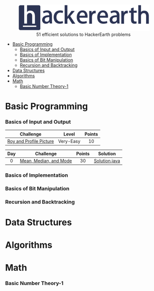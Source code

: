 <p align="center">
    <a href=https://www.hackerearth.com/es/@sanchezmurillo>
        <img height=85 src="pictures/HE_logo.png">
    </a>
    <br>51 efficient solutions to HackerEarth problems
</p>

* [Basic Programming](#basic-programming)
    - [Basics of Input and Output](#basics-of-input-and-output)
    - [Basics of Implementation](#basics-of-implementation)
    - [Basics of Bit Manipulation](#basics-of-bit-manipulation)
    - [Recursion and Backtracking](#recursion-and-backtracking)
* [Data Structures](#data-structures)
* [Algorithms](#algorithms)
* [Math](#math)
    - [Basic Number Theory-1](#basic-number-theory-1)

# Basic Programming

### Basics of Input and Output

|                                       Challenge                                  |    Level    |    Points    |
|:--------------------------------------------------------------------------------:|:-----------:|:------------:|
| [Roy and Profile Picture](https://www.hackerearth.com/es/practice/basic-programming/input-output/basics-of-input-output/practice-problems/algorithm/roy-and-profile-picture/)                                       |  Very-Easy  |      10      |

| Day |                                                          Challenge                                                         | Points |                                                                                          Solution                                                                                         |
|:---:|:--------------------------------------------------------------------------------------------------------------------------:|:---------:|:----------------------------------------------------------------------------------------------------------------------------------------------------------------------------------------:|
|  0  | [Mean, Median, and Mode](https://www.hackerrank.com/challenges/s10-basic-statistics)                                       |   30   | [Solution.java](https://github.com/rshaghoulian/HackerRank-solutions/blob/master/10%20Days%20of%20Statistics/Day%200%20-%20Mean%2C%20Median%2C%20and%20Mode/Solution.java)                |

### Basics of Implementation

### Basics of Bit Manipulation

### Recursion and Backtracking


# Data Structures

# Algorithms

# Math

### Basic Number Theory-1
